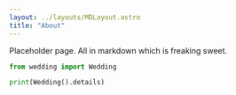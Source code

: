 ```yaml
---
layout: ../layouts/MDLayout.astro
title: "About"
---
```


Placeholder page. All in markdown which is freaking sweet.
```python
from wedding import Wedding

print(Wedding().details)
```
